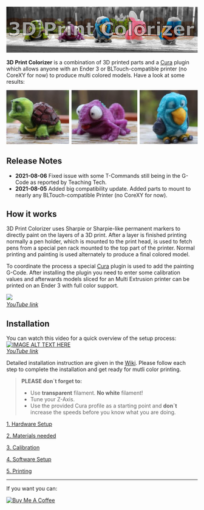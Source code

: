 
![](Media/Logo.jpg)  

**3D Print Colorizer** is a combination of 3D printed parts and a [Cura](https://ultimaker.com/de/software/ultimaker-cura) plugin which allows anyone with an Ender 3 or BLTouch-compatible printer (no CoreXY for now) to produce multi colored models. Have a look at some results:

![](Media/Models.jpg)  

## Release Notes
- **2021-08-06** Fixed issue with some T-Commands still being in the G-Code as reported by Teaching Tech.
- **2021-08-05** Added big compatibility update. Added parts to mount to nearly any BLTouch-compatible Printer (no CoreXY for now).

## How it works
3D Print Colorizer uses Sharpie or Sharpie-like permanent markers to directly paint on the layers of a 3D print. After a layer is finished printing normally a pen holder, which is mounted to the print head, is used to fetch pens from a special pen rack mounted to the top part of the printer. Normal printing and painting is used alternately to produce a final colored model.

To coordinate the process a special [Cura](https://ultimaker.com/de/software/ultimaker-cura) plugin is used to  add the painting G-Code. After installing the plugin you need to enter some calibration values and afterwards models sliced for an Multi Extrusion printer can be printed on an Ender 3 with full color support.

![](Media/Animation.gif)  
*[YouTube link](https://youtu.be/2vPkmsyEDaQ)*

## Installation
You can watch this video for a quick overview of the setup process:  
[![IMAGE ALT TEXT HERE](https://img.youtube.com/vi/U__G75EYIEQ/0.jpg)](https://www.youtube.com/watch?v=U__G75EYIEQ)  
*[YouTube link](https://youtu.be/2vPkmsyEDaQ)*

Detailed installation instruction are given in the [Wiki](https://github.com/Sakati84/3DPrintColorizer/wiki/1-Hardware-Setup). Please follow each step to complete the installation and get ready for mutli color printing.

> **PLEASE don´t forget to:**  
> + Use **transparent** filament. **No white** filament!
> + Tune your Z-Axis.
> + Use the provided Cura profile as a starting point and **don´t** increase the speeds before you know what you are doing. 

[1. Hardware Setup](https://github.com/Sakati84/3DPrintColorizer/wiki/1-Hardware-Setup)

[2. Materials needed](https://github.com/Sakati84/3DPrintColorizer/wiki/2-Materials)

[3. Calibration](https://github.com/Sakati84/3DPrintColorizer/wiki/3-Calibration)

[4. Software Setup](https://github.com/Sakati84/3DPrintColorizer/wiki/4-Software-Setup)

[5. Printing](https://github.com/Sakati84/3DPrintColorizer/wiki/5-Printing)

---
If you want you can:

<a href="https://www.buymeacoffee.com/sakati" target="_blank"><img src="https://cdn.buymeacoffee.com/buttons/v2/default-yellow.png" alt="Buy Me A Coffee" width="150" height="40" ></a>